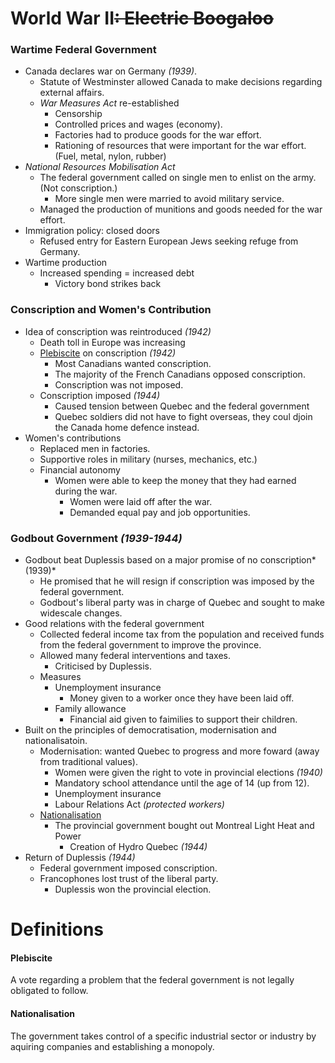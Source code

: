 # World War II~~: Electric Boogaloo~~

### Wartime Federal Government

* Canada declares war on Germany *(1939)*.
  * Statute of Westminster allowed Canada to make decisions regarding external affairs.
  * *War Measures Act* re-established
    * Censorship
    * Controlled prices and wages (economy).
    * Factories had to produce goods for the war effort.
    * Rationing of resources that were important for the war effort. (Fuel, metal, nylon, rubber)
* *National Resources Mobilisation Act*
  * The federal government called on single men to enlist on the army. (Not conscription.)
    * More single men were married to avoid military service.
  * Managed the production of munitions and goods needed for the war effort.
* Immigration policy: closed doors
  * Refused entry for Eastern European Jews seeking refuge from Germany.
* Wartime production
  * Increased spending = increased debt
    * Victory bond strikes back

### Conscription and Women's Contribution

* Idea of conscription was reintroduced *(1942)*
  * Death toll in Europe was increasing
  * [Plebiscite](#plebiscite) on conscription *(1942)*
    * Most Canadians wanted conscription.
    * The majority of the French Canadians opposed conscription.
    * Conscription was not imposed.
  * Conscription imposed *(1944)*
    * Caused tension between Quebec and the federal government
    * Quebec soldiers did not have to fight overseas, they coul djoin the Canada home defence instead.
* Women's contributions
  * Replaced men in factories.
  * Supportive roles in military (nurses, mechanics, etc.)
  * Financial autonomy
    * Women were able to keep the money that they had earned during the war.
      * Women were laid off after the war.
      * Demanded equal pay and job opportunities.

### Godbout Government *(1939-1944)*

* Godbout beat Duplessis based on a major promise of no conscription*(1939)*
  * He promised that he will resign if conscription was imposed by the federal government.
  * Godbout's liberal party was in charge of Quebec and sought to make widescale changes.
* Good relations with the federal government
  * Collected federal income tax from the population and received funds from the federal government to improve the province.
  * Allowed many federal interventions and taxes.
    * Criticised by Duplessis.
  * Measures
    * Unemployment insurance
      * Money given to a worker once they have been laid off.
    * Family allowance
      * Financial aid given to faimilies to support their children.
* Built on the principles of democratisation, modernisation and nationalisatoin.
  * Modernisation: wanted Quebec to progress and more foward (away from traditional values).
    * Women were given the right to vote in provincial elections *(1940)*
    * Mandatory school attendance until the age of 14 (up from 12).
    * Unemployment insurance
    * Labour Relations Act *(protected workers)*
  * [Nationalisation](#nationalisation)
    * The provincial government bought out Montreal Light Heat and Power
      * Creation of Hydro Quebec *(1944)*
* Return of Duplessis *(1944)*
  * Federal government imposed conscription.
  * Francophones lost trust of the liberal party.
    * Duplessis won the provincial election.

# Definitions

#### Plebiscite

A vote regarding a problem that the federal government is not legally obligated to follow.

#### Nationalisation

The government takes control of a specific industrial sector or industry by aquiring companies and establishing a monopoly.